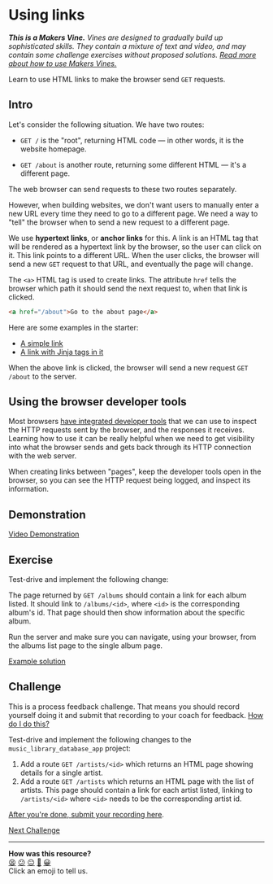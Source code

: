 # Using links

_**This is a Makers Vine.** Vines are designed to gradually build up sophisticated skills. They contain a mixture of text and video, and may contain some challenge exercises without proposed solutions. [Read more about how to use Makers
Vines.](https://github.com/makersacademy/course/blob/main/labels/vines.md)_

Learn to use HTML links to make the browser send `GET` requests.

## Intro

Let's consider the following situation. We have two routes:

* `GET /` is the "root", returning HTML code — in other words, it is the website homepage.

* `GET /about` is another route, returning some different HTML — it's a different page.

The web browser can send requests to these two routes separately.

However, when building websites, we don't want users to manually enter a new URL every time they need to go to a different page. We need a way to "tell" the browser when to send a new request to a different page.

We use **hypertext links**, or **anchor links** for this. A link is an HTML tag that will be rendered as a hypertext link by the browser, so the user can click on it. This link points to a different URL. When the user clicks, the browser will send a new `GET` request to that URL, and eventually the page will change.

The `<a>` HTML tag is used to create links. The attribute `href` tells the browser which path it should send the next request to, when that link is clicked.

```html
<a href="/about">Go to the about page</a>
```

Here are some examples in the starter:

* [A simple link](https://github.com/makersacademy/web-applications-in-python-project-starter-html/blob/main/templates/books/show.html#L18-L20)
* [A link with Jinja tags in it](https://github.com/makersacademy/web-applications-in-python-project-starter-html/blob/main/templates/books/index.html#L14)

When the above link is clicked, the browser will send a new request `GET /about` to the server.

## Using the browser developer tools

Most browsers [have integrated developer tools](../pills/use_the_developer_console.md) that we can use to inspect the HTTP requests sent by the browser, and the responses it receives. Learning how to use it can be really helpful when we need to get visibility into what the browser sends and gets back through its HTTP connection with the web server.

When creating links between "pages", keep the developer tools open in the browser, so you can see the HTTP request being logged, and inspect its information.

## Demonstration

[Video Demonstration](https://www.youtube.com/watch?v=1GcIg1lDTC4&t=858s)

## Exercise

Test-drive and implement the following change:

The page returned by `GET /albums` should contain a link for each album listed. It should link to `/albums/<id>`, where `<id>` is the corresponding album's id. That page should then show information about the specific album.

Run the server and make sure you can navigate, using your browser, from the albums list page to the single album page.

[Example solution](https://www.youtube.com/watch?v=1GcIg1lDTC4&t=1330s)

## Challenge

This is a process feedback challenge. That means you should record yourself doing it and
submit that recording to your coach for feedback. [How do I do
this?](https://github.com/makersacademy/golden-square-in-python/blob/main/pills/process_feedback_challenges.md)

Test-drive and implement the following changes to the `music_library_database_app` project:

1. Add a route `GET /artists/<id>` which returns an HTML page showing details for a single artist.
2. Add a route `GET /artists` which returns an HTML page with the list of artists. This page should contain a link for each artist listed, linking to `/artists/<id>` where `<id>` needs to be the corresponding artist id.

[After you're done, submit your recording here](https://airtable.com/shrNFgNkPWr3d63Db?prefill_Item=web_as03).


[Next Challenge](04_using_forms.md)

<!-- BEGIN GENERATED SECTION DO NOT EDIT -->

---

**How was this resource?**  
[😫](https://airtable.com/shrUJ3t7KLMqVRFKR?prefill_Repository=makersacademy%2Fweb-applications-in-python&prefill_File=html_challenges%2F03_using_links.md&prefill_Sentiment=😫) [😕](https://airtable.com/shrUJ3t7KLMqVRFKR?prefill_Repository=makersacademy%2Fweb-applications-in-python&prefill_File=html_challenges%2F03_using_links.md&prefill_Sentiment=😕) [😐](https://airtable.com/shrUJ3t7KLMqVRFKR?prefill_Repository=makersacademy%2Fweb-applications-in-python&prefill_File=html_challenges%2F03_using_links.md&prefill_Sentiment=😐) [🙂](https://airtable.com/shrUJ3t7KLMqVRFKR?prefill_Repository=makersacademy%2Fweb-applications-in-python&prefill_File=html_challenges%2F03_using_links.md&prefill_Sentiment=🙂) [😀](https://airtable.com/shrUJ3t7KLMqVRFKR?prefill_Repository=makersacademy%2Fweb-applications-in-python&prefill_File=html_challenges%2F03_using_links.md&prefill_Sentiment=😀)  
Click an emoji to tell us.

<!-- END GENERATED SECTION DO NOT EDIT -->
